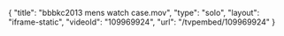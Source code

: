 {
    "title": "bbbkc2013 mens watch case.mov",
    "type": "solo",
    "layout": "iframe-static",
    "videoId": "109969924",
    "url": "\/tvpembed\/109969924"
}